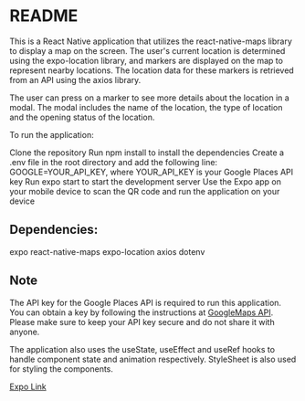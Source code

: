 # README

This is a React Native application that utilizes the react-native-maps library to display a map on the screen. The user's current location is determined using the expo-location library, and markers are displayed on the map to represent nearby locations. The location data for these markers is retrieved from an API using the axios library.

The user can press on a marker to see more details about the location in a modal. The modal includes the name of the location, the type of location and the opening status of the location.

To run the application:

Clone the repository
Run npm install to install the dependencies
Create a .env file in the root directory and add the following line: GOOGLE=YOUR_API_KEY, where YOUR_API_KEY is your Google Places API key
Run expo start to start the development server
Use the Expo app on your mobile device to scan the QR code and run the application on your device

## Dependencies:

expo
react-native-maps
expo-location
axios
dotenv

## Note

 The API key for the Google Places API is required to run this application. You can obtain a key by following the instructions at [GoogleMaps API](https://developers.google.com/maps/gmp-get-started#create-project). Please make sure to keep your API key secure and do not share it with anyone.

The application also uses the useState, useEffect and useRef hooks to handle component state and animation respectively. StyleSheet is also used for styling the components.

[Expo Link]([https://expo.dev/accounts/stevenrej/projects/expo-test/builds/f8bcbf53-be1e-4d2a-9bc2-ecedb9e67af1](https://expo.dev/@stevenrej/expo-test?serviceType=classic&distribution=expo-go))
